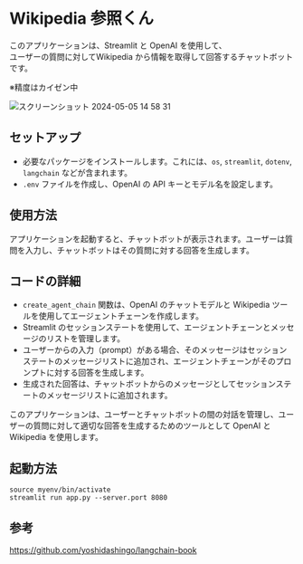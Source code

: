 # Wikipedia 参照くん

このアプリケーションは、Streamlit と OpenAI を使用して、  
ユーザーの質問に対してWikipedia から情報を取得して回答するチャットボットです。

※精度はカイゼン中

![スクリーンショット 2024-05-05 14 58 31](https://github.com/kamada-maki/streamlit-langchain-app/assets/74590047/adb5f989-1ef7-47cb-984d-12256272b453)


## セットアップ

- 必要なパッケージをインストールします。これには、`os`, `streamlit`, `dotenv`, `langchain` などが含まれます。
- `.env` ファイルを作成し、OpenAI の API キーとモデル名を設定します。

## 使用方法

アプリケーションを起動すると、チャットボットが表示されます。ユーザーは質問を入力し、チャットボットはその質問に対する回答を生成します。

## コードの詳細

- `create_agent_chain` 関数は、OpenAI のチャットモデルと Wikipedia ツールを使用してエージェントチェーンを作成します。
- Streamlit のセッションステートを使用して、エージェントチェーンとメッセージのリストを管理します。
- ユーザーからの入力（prompt）がある場合、そのメッセージはセッションステートのメッセージリストに追加され、エージェントチェーンがそのプロンプトに対する回答を生成します。
- 生成された回答は、チャットボットからのメッセージとしてセッションステートのメッセージリストに追加されます。

このアプリケーションは、ユーザーとチャットボットの間の対話を管理し、ユーザーの質問に対して適切な回答を生成するためのツールとして OpenAI と Wikipedia を使用します。

## 起動方法
```
source myenv/bin/activate
streamlit run app.py --server.port 8080
```


## 参考

https://github.com/yoshidashingo/langchain-book
